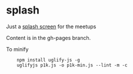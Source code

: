 splash
======

Just a [splash screen](http://ottawajs.org/splash/) for the meetups

Content is in the gh-pages branch.

To minify

		npm install uglify-js -g
		uglifyjs p1k.js -o p1k-min.js --lint -m -c
